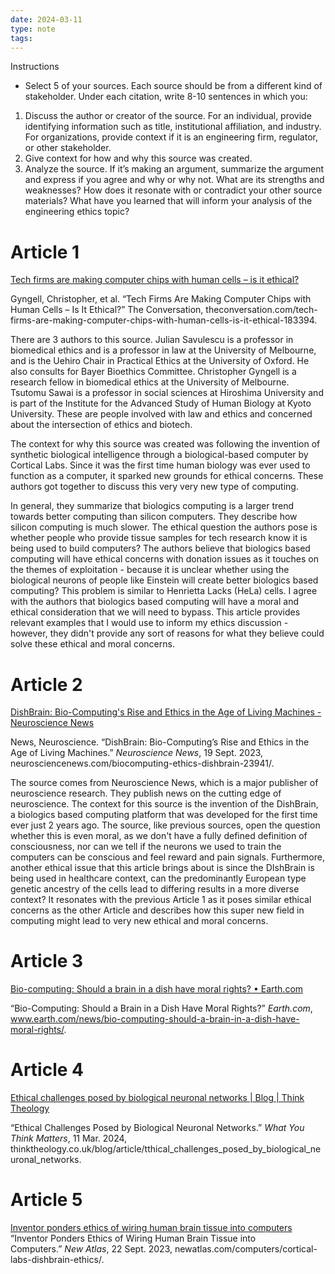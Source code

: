 ```yaml
---
date: 2024-03-11
type: note
tags: 
---
```


Instructions  
- Select 5 of your sources. Each source should be from a different kind of stakeholder. Under each citation, write 8-10 sentences in which you:  
1. Discuss the author or creator of the source. For an individual, provide identifying information such as title, institutional affiliation, and industry. For organizations, provide context if it is an engineering firm, regulator, or other stakeholder.  
2. Give context for how and why this source was created.  
3. Analyze the source. If it’s making an argument, summarize the argument and  express if you agree and why or why not. What are its strengths and weaknesses? How does it resonate with or contradict your other source materials? What have you learned that will inform your analysis of the engineering ethics topic?

# Article 1
[Tech firms are making computer chips with human cells – is it ethical?](https://theconversation.com/tech-firms-are-making-computer-chips-with-human-cells-is-it-ethical-183394)

Gyngell, Christopher, et al. “Tech Firms Are Making Computer Chips with Human Cells – Is It Ethical?” The Conversation, theconversation.com/tech-firms-are-making-computer-chips-with-human-cells-is-it-ethical-183394.

There are 3 authors to this source. Julian Savulescu is a professor in biomedical ethics and is a professor in law at the University of Melbourne, and is the Uehiro Chair in Practical Ethics at the University of Oxford. He also consults for Bayer Bioethics Committee. Christopher Gyngell is a research fellow in biomedical ethics at the University of Melbourne. Tsutomu Sawai is a professor in social sciences at Hiroshima University and is part of the Institute for the Advanced Study of Human Biology at Kyoto University. These are people involved with law and ethics and concerned about the intersection of ethics and biotech.

The context for why this source was created was following the invention of synthetic biological intelligence through a biological-based computer by Cortical Labs. Since it was the first time human biology was ever used to function as a computer, it sparked new grounds for ethical concerns. These authors got together to discuss this very very new type of computing.

In general, they summarize that biologics computing is a larger trend towards better computing than silicon computers. They describe how silicon computing is much slower. The ethical question the authors pose is whether people who provide tissue samples for tech research know it is being used to build computers? The authors believe that biologics based computing will have ethical concerns with donation issues as it touches on the themes of exploitation - because it is unclear whether using the biological neurons of people like Einstein will create better biologics based computing? This problem is similar to Henrietta Lacks (HeLa) cells. I agree with the authors that biologics based computing will have a moral and ethical consideration that we will need to bypass. This article provides relevant examples that I would use to inform my ethics discussion - however, they didn't provide any sort of reasons for what they believe could solve these ethical and moral concerns. 

# Article 2
[DishBrain: Bio-Computing's Rise and Ethics in the Age of Living Machines - Neuroscience News](https://neurosciencenews.com/biocomputing-ethics-dishbrain-23941/)

News, Neuroscience. “DishBrain: Bio-Computing’s Rise and Ethics in the Age of Living Machines.” _Neuroscience News_, 19 Sept. 2023, neurosciencenews.com/biocomputing-ethics-dishbrain-23941/.

The source comes from Neuroscience News, which is a major publisher of neuroscience research. They publish news on the cutting edge of neuroscience. The context for this source is the invention of the DishBrain, a biologics based computing platform that was developed for the first time ever just 2 years ago. The source, like previous sources, open the question whether this is even moral, as we don't have a fully defined definition of consciousness, nor can we tell if the neurons we used to train the computers can be conscious and feel reward and pain signals. Furthermore, another ethical issue that this article brings about is since the DIshBrain is being used in healthcare context, can the predominantly European type genetic ancestry of the cells lead to differing results in a more diverse context? It resonates with the previous Article 1 as it poses similar ethical concerns as the other Article and describes how this super new field in computing might lead to very new ethical and moral concerns.

# Article 3
[Bio-computing: Should a brain in a dish have moral rights? • Earth.com](https://www.earth.com/news/bio-computing-should-a-brain-in-a-dish-have-moral-rights/)

“Bio-Computing: Should a Brain in a Dish Have Moral Rights?” _Earth.com_, www.earth.com/news/bio-computing-should-a-brain-in-a-dish-have-moral-rights/.

# Article 4
[Ethical challenges posed by biological neuronal networks | Blog | Think Theology](https://thinktheology.co.uk/blog/article/tthical_challenges_posed_by_biological_neuronal_networks)

“Ethical Challenges Posed by Biological Neuronal Networks.” _What You Think Matters_, 11 Mar. 2024, thinktheology.co.uk/blog/article/tthical_challenges_posed_by_biological_neuronal_networks.

# Article 5
[Inventor ponders ethics of wiring human brain tissue into computers](https://newatlas.com/computers/cortical-labs-dishbrain-ethics/)
“Inventor Ponders Ethics of Wiring Human Brain Tissue into Computers.” _New Atlas_, 22 Sept. 2023, newatlas.com/computers/cortical-labs-dishbrain-ethics/.